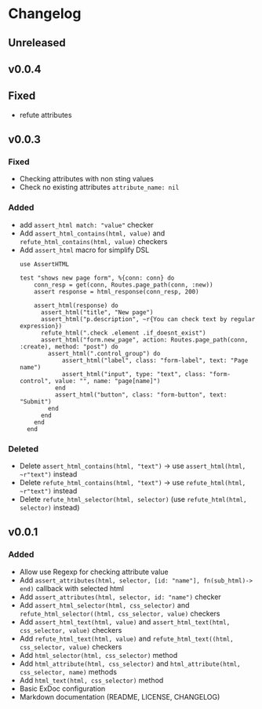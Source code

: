 # Changelog

## Unreleased


## v0.0.4

## Fixed
- refute attributes
  
## v0.0.3

### Fixed
- Checking attributes with non sting values
- Check no existing attributes `attribute_name: nil`

### Added
- add `assert_html match: "value"` checker  
- Add `assert_html_contains(html, value)` and `refute_html_contains(html, value)` checkers
- Add `assert_html` macro for simplify DSL
  ```
  use AssertHTML

  test "shows new page form", %{conn: conn} do
      conn_resp = get(conn, Routes.page_path(conn, :new))
      assert response = html_response(conn_resp, 200)

      assert_html(response) do
        assert_html("title", "New page")
        assert_html("p.description", ~r{You can check text by regular expression})
        refute_html(".check .element .if_doesnt_exist")
        assert_html("form.new_page", action: Routes.page_path(conn, :create), method: "post") do
          assert_html(".control_group") do
              assert_html("label", class: "form-label", text: "Page name")
              assert_html("input", type: "text", class: "form-control", value: "", name: "page[name]")
            end
            assert_html("button", class: "form-button", text: "Submit")
          end
        end
      end
    end
  ```
### Deleted
- Delete `assert_html_contains(html, "text")` -> use `assert_html(html, ~r"text")` instead
- Delete `refute_html_contains(html, "text")` -> use `refute_html(html, ~r"text")` instead
- Delete `refute_html_selector(html, selector)` (use `refute_html(html, selector)` instead)

## v0.0.1

### Added
- Allow use Regexp for checking attribute value
- Add `assert_attributes(html, selector, [id: "name"], fn(sub_html)->   end)` callback with selected html
- Add `assert_attributes(html, selector, id: "name")` checker
- Add `assert_html_selector(html, css_selector)` and `refute_html_selector((html, css_selector, value)` checkers
- Add `assert_html_text(html, value)` and `assert_html_text(html, css_selector, value)` checkers
- Add `refute_html_text(html, value)` and `refute_html_text((html, css_selector, value)` checkers
- Add `html_selector(html, css_selector)` method
- Add `html_attribute(html, css_selector)` and `html_attribute(html, css_selector, name)`  methods
- Add `html_text(html, css_selector)` method
- Basic ExDoc configuration
- Markdown documentation (README, LICENSE, CHANGELOG)